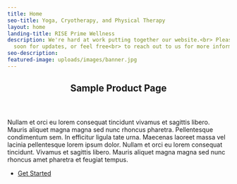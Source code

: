 ```yaml
---
title: Home
seo-title: Yoga, Cryotherapy, and Physical Therapy
layout: home
landing-title: RISE Prime Wellness
description: We're hard at work putting together our website.<br> Please check back
  soon for updates, or feel free<br> to reach out to us for more information.
seo-description:  
featured-image: uploads/images/banner.jpg
---
```


<!-- Two -->
<section id="two">
	<div class="inner">
		<header class="major">
			<h2>Sample Product Page</h2>
		</header>
		<p>Nullam et orci eu lorem consequat tincidunt vivamus et sagittis libero. Mauris aliquet magna magna sed nunc rhoncus pharetra. Pellentesque condimentum sem. In efficitur ligula tate urna. Maecenas laoreet massa vel lacinia pellentesque lorem ipsum dolor. Nullam et orci eu lorem consequat tincidunt. Vivamus et sagittis libero. Mauris aliquet magna magna sed nunc rhoncus amet pharetra et feugiat tempus.</p>
		<ul class="actions">
			<li><a href="products/sample-product" class="button next">Get Started</a></li>
		</ul>
	</div>
</section>
